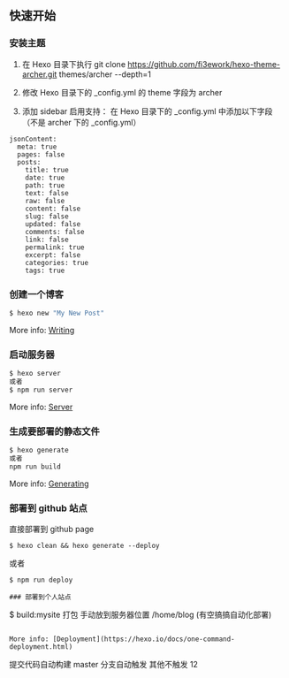 ## 快速开始

### 安装主题

1. 在 Hexo 目录下执行
   git clone https://github.com/fi3ework/hexo-theme-archer.git themes/archer --depth=1

2. 修改 Hexo 目录下的 \_config.yml 的 theme 字段为 archer
3. 添加 sidebar 启用支持：
   在 Hexo 目录下的 \_config.yml 中添加以下字段（不是 archer 下的 \_config.yml）

```
jsonContent:
  meta: true
  pages: false
  posts:
    title: true
    date: true
    path: true
    text: false
    raw: false
    content: false
    slug: false
    updated: false
    comments: false
    link: false
    permalink: true
    excerpt: false
    categories: true
    tags: true

```

### 创建一个博客

```bash
$ hexo new "My New Post"
```

More info: [Writing](https://hexo.io/docs/writing.html)

### 启动服务器

```bash
$ hexo server
或者
$ npm run server
```

More info: [Server](https://hexo.io/docs/server.html)

### 生成要部署的静态文件

```bash
$ hexo generate
或者
npm run build
```

More info: [Generating](https://hexo.io/docs/generating.html)

### 部署到 github 站点

直接部署到 github page

```
$ hexo clean && hexo generate --deploy
```

或者

```
$ npm run deploy

### 部署到个人站点
```

$ build:mysite 打包 手动放到服务器位置 /home/blog (有空搞搞自动化部署)

```

More info: [Deployment](https://hexo.io/docs/one-command-deployment.html)
```

提交代码自动构建
master 分支自动触发 其他不触发 12
